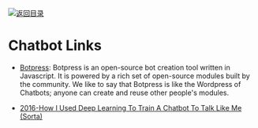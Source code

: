 [![返回目录](https://parg.co/UGo)](https://github.com/wxyyxc1992/Awesome-Links)

# Chatbot Links

* [Botpress](https://github.com/botpress/botpress): Botpress is an open-source bot creation tool written in Javascript. It is powered by a rich set of open-source modules built by the community. We like to say that Botpress is like the Wordpress of Chatbots; anyone can create and reuse other people's modules.

* [2016-How I Used Deep Learning To Train A Chatbot To Talk Like Me (Sorta)](https://adeshpande3.github.io/How-I-Used-Deep-Learning-to-Train-a-Chatbot-to-Talk-Like-Me)
